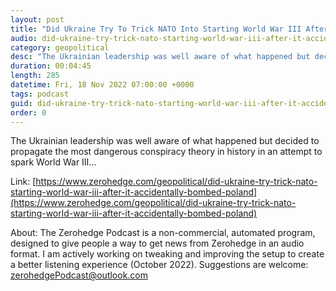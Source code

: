 ```yaml
---
layout: post
title: "Did Ukraine Try To Trick NATO Into Starting World War III After It Accidentally Bombed Poland?"
audio: did-ukraine-try-trick-nato-starting-world-war-iii-after-it-accidentally-bombed-poland-0
category: geopolitical
desc: "The Ukrainian leadership was well aware of what happened but decided to propagate the most dangerous conspiracy theory in history in an attempt to spark World War III..."
duration: 00:04:45
length: 285
datetime: Fri, 18 Nov 2022 07:00:00 +0000
tags: podcast
guid: did-ukraine-try-trick-nato-starting-world-war-iii-after-it-accidentally-bombed-poland-0
order: 0
---
```

The Ukrainian leadership was well aware of what happened but decided to propagate the most dangerous conspiracy theory in history in an attempt to spark World War III...

Link: [https://www.zerohedge.com/geopolitical/did-ukraine-try-trick-nato-starting-world-war-iii-after-it-accidentally-bombed-poland](https://www.zerohedge.com/geopolitical/did-ukraine-try-trick-nato-starting-world-war-iii-after-it-accidentally-bombed-poland)

About: The Zerohedge Podcast is a non-commercial, automated program, designed to give people a way to get news from Zerohedge in an audio format.  I am actively working on tweaking and improving the setup to create a better listening experience (October 2022).  Suggestions are welcome: [zerohedgePodcast@outlook.com](mailto:zerohedgePodcast@outlook.com)